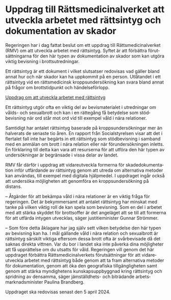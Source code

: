 # Uppdrag till Rättsmedicinalverket att utveckla arbetet med rättsintyg och dokumentation av skador

Regeringen har i dag fattat beslut om ett uppdrag till Rätts­medicinal­verket (RMV) om att utveckla arbetet med rätts­intyg. Syftet är att förbättra förut­sätt­ningarna för den här typen av doku­mentation av skador som kan utgöra viktig bevisning i brotts­utredningar.

Ett rättsintyg är ett dokument i vilket slutsatser redovisas vad gäller bland annat hur och när skador kan ha uppkommit på en person. Utlåtandet i ett rättsintyg vid en rätts­medicinsk kropps­under­sökning kan svara bland annat på frågor om brotts­tid­punkt och händelse­förlopp.

[Uppdrag om att utveckla arbetet med rättsintyg](/regeringsuppdrag/2023/05/uppdrag-om-att-utveckla-arbetet-med-rattsintyg/ "Uppdrag om att utveckla arbetet med rättsintyg")

Ett rättsintyg utgör ofta en viktig del av bevis­materialet i utred­ningar om vålds- och sexualbrott och kan i en rätte­gång få betydelse som stöd­bevisning när ord står mot ord vid till exempel våld i nära relationer.

Samtidigt har antalet rätts­intyg baserade på kropps­under­sökningar mer än halverats de senaste tio åren. En rapport från Social­styrelsen visar att det i flertalet fall inte har begärts in ett rätts­intyg som stöd­bevisning i samband med en anmälan om brott i nära relation eller när förunder­sökningen inletts. En förklaring till detta kan vara att resurserna för att utföra den här typen av under­sökningar är begränsade i vissa delar av landet.

RMV får därför i uppdrag att vidare­utveckla formerna för skade­dokumenta­tion inför utfärdande av rätts­intyg genom att utreda om alterna­tiva metoder kan användas, till exempel med digitala hjälp­medel. I upp­draget ingår också att under­söka möjlig­heten att genom­föra en kropps­under­sökning på distans.

– Åtgärder för att bekämpa våld i nära relationer är en viktig fråga för regeringen. Det är bekymmer­samt att antalet rätts­intyg har minskat med tanke på vilken viktig roll de kan spela som bevisning. Som en del i arbetet med att stärka skyddet för brotts­offer är det ange­läget att se till att formerna för att utfärda intygen utvecklas, säger justitie­minister Gunnar Strömmer.

– Som före detta åkla­gare har jag själv sett vilken betydelse den här typen av bevisning kan ha. I mål gällande våld i nära relation och sexual­brott är rätts­intyg särskilt viktiga eftersom dessa brott ofta är svår­bevisade då det saknas direkta vittnen. Var du bor i landet ska inte påverka dina möjlig­heter att få upp­rättelse om du utsatts för våld. Regeringen vill genom det här uppdraget förbättra Rätts­medicinal­verkets förut­sätt­ningar för att vidare­utveckla arbetet med rätts­intyg både genom att ta fram alterna­tiva metoder för dokumentation, genom att öka den geografiska tillgänglig­heten samt genom att stärka myndig­hetens kunskaps­upp­byggnad kring rätts­intyg och spridning av densamma, säger jämställdhets- och biträdande arbets­marknads­minister Paulina Brandberg.

Uppdraget ska redovisas senast den 5 april 2024.
